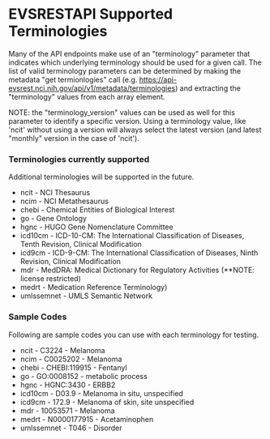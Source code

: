 <a name="top" />

# EVSRESTAPI Supported Terminologies

Many of the API endpoints make use of an "terminology" parameter that indicates
which underlying terminology should be used for a given call. The list of valid
terminology parameters can be determined by making the metadata "get termionlogies"
call (e.g. https://api-evsrest.nci.nih.gov/api/v1/metadata/terminologies) and extracting
the "terminology" values from each array element.

NOTE: the "terminology_version" values can be used as well for this parameter to
identify a specific version. Using a terminology value, like 'ncit' without using
a version will always select the latest version (and latest "monthly" version in
the case of 'ncit').

### Terminologies currently supported

Additional terminologies will be supported in the future.

- ncit - NCI Thesaurus
- ncim - NCI Metathesaurus
- chebi - Chemical Entities of Biological Interest
- go - Gene Ontology
- hgnc - HUGO Gene Nomenclature Committee
- icd10cm - ICD-10-CM: The International Classification of Diseases, Tenth Revision, Clinical Modification
- icd9cm - ICD-9-CM: The International Classification of Diseases, Ninth Revision, Clinical Modification
- mdr - MedDRA: Medical Dictionary for Regulatory Activities (\*\*NOTE: license restricted)
- medrt - Medication Reference Terminology)
- umlssemnet - UMLS Semantic Network

### Sample Codes

Following are sample codes you can use with each terminology for testing.

- ncit - C3224 - Melanoma
- ncim - C0025202 - Melanoma
- chebi - CHEBI:119915 - Fentanyl
- go - GO:0008152 - metabolic process
- hgnc - HGNC:3430 - ERBB2
- icd10cm - D03.9 - Melanoma in situ, unspecified
- icd9cm - 172.9 - Melanoma of skin, site unspecified
- mdr - 10053571 - Melanoma
- medrt - N0000177915 - Acetaminophen
- umlssemnet - T046 - Disorder
